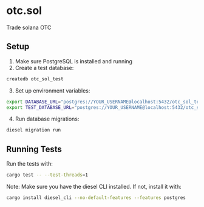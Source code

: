 # otc.sol

Trade solana OTC

## Setup

1. Make sure PostgreSQL is installed and running
2. Create a test database:

```bash
createdb otc_sol_test
```

3. Set up environment variables:

```bash
export DATABASE_URL="postgres://YOUR_USERNAME@localhost:5432/otc_sol_test"
export TEST_DATABASE_URL="postgres://YOUR_USERNAME@localhost:5432/otc_sol_test"
```

4. Run database migrations:

```bash
diesel migration run
```

## Running Tests

Run the tests with:

```bash
cargo test -- --test-threads=1
```

Note: Make sure you have the diesel CLI installed. If not, install it with:

```bash
cargo install diesel_cli --no-default-features --features postgres
```
